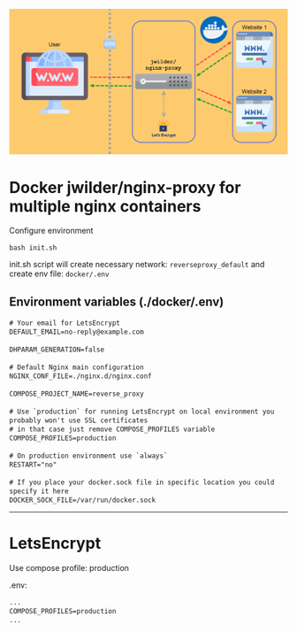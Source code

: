 ![img.png](assets/scheme.png)
# Docker jwilder/nginx-proxy for multiple nginx containers

Configure environment

    bash init.sh

init.sh script will create necessary network: `reverseproxy_default`  and create env file: `docker/.env`

## Environment variables (./docker/.env)

    # Your email for LetsEncrypt
    DEFAULT_EMAIL=no-reply@example.com

    DHPARAM_GENERATION=false
    
    # Default Nginx main configuration
    NGINX_CONF_FILE=./nginx.d/nginx.conf
    
    COMPOSE_PROJECT_NAME=reverse_proxy
    
    # Use `production` for running LetsEncrypt on local environment you probably won't use SSL certificates
    # in that case just remove COMPOSE_PROFILES variable
    COMPOSE_PROFILES=production
    
    # On production environment use `always`
    RESTART="no"
    
    # If you place your docker.sock file in specific location you could specify it here
    DOCKER_SOCK_FILE=/var/run/docker.sock

---
    
# LetsEncrypt

Use compose profile: production

.env:

    ...
    COMPOSE_PROFILES=production
    ...
    


